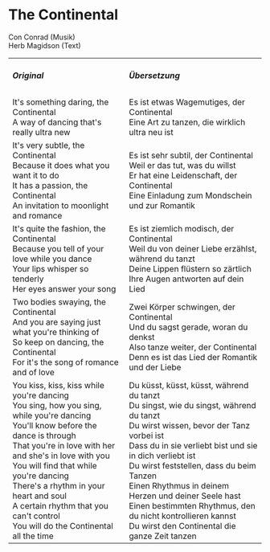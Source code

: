 # The Continental

Con Conrad (Musik)<br>
Herb Magidson (Text)

<table>
    <tr>
        <td>
            <h5> Original </h5>
        </td>
        <td>
            <h5> Übersetzung </h5>
        </td>
    </tr>
    <tr>
        <td>
            It's something daring, the Continental<br>
            A way of dancing that's really ultra new
        </td>
        <td>
            Es ist etwas Wagemutiges, der Continental<br>
            Eine Art zu tanzen, die wirklich ultra neu ist
        </td>
    </tr>
    <tr>
        <td>
            It's very subtle, the Continental<br>
            Because it does what you want it to do<br>
            It has a passion, the Continental<br>
            An invitation to moonlight and romance
        </td>
        <td>
            Es ist sehr subtil, der Continental<br>
            Weil er das tut, was du willst<br>
            Er hat eine Leidenschaft, der Continental<br>
            Eine Einladung zum Mondschein und zur Romantik
        </td>
    </tr>
    <tr>
        <td>
            It's quite the fashion, the Continental<br>
            Because you tell of your love while you dance<br>
            Your lips whisper so tenderly<br>
            Her eyes answer your song
        </td>
        <td>
            Es ist ziemlich modisch, der Continental<br>
            Weil du von deiner Liebe erzählst, während du tanzt<br>
            Deine Lippen flüstern so zärtlich<br>
            Ihre Augen antworten auf dein Lied
        </td>
    </tr>
    <tr>
        <td>
            Two bodies swaying, the Continental<br>
            And you are saying just what you're thinking of<br>
            So keep on dancing, the Continental<br>
            For it's the song of romance and of love
        </td>
        <td>
            Zwei Körper schwingen, der Continental<br>
            Und du sagst gerade, woran du denkst<br>
            Also tanze weiter, der Continental<br>
            Denn es ist das Lied der Romantik und der Liebe
        </td>
    </tr>
    <tr>
        <td>
            You kiss, kiss, kiss while you're dancing<br>
            You sing, how you sing, while you're dancing<br>
            You'll know before the dance is through<br>
            That you're in love with her and she's in love with you<br>
            You will find that while you're dancing<br>
            There's a rhythm in your heart and soul<br>
            A certain rhythm that you can't control<br>
            You will do the Continental all the time
        </td>
        <td>
            Du küsst, küsst, küsst, während du tanzt<br>
            Du singst, wie du singst, während du tanzt<br>
            Du wirst wissen, bevor der Tanz vorbei ist<br>
            Dass du in sie verliebt bist und sie in dich verliebt ist<br>
            Du wirst feststellen, dass du beim Tanzen<br>
            Einen Rhythmus in deinem Herzen und deiner Seele hast<br>
            Einen bestimmten Rhythmus, den du nicht kontrollieren kannst<br>
            Du wirst den Continental die ganze Zeit tanzen
        </td>
    </tr>
</table>
